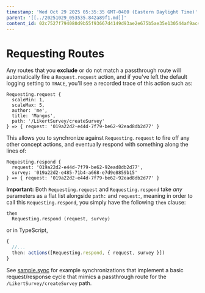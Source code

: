 ```yaml
---
timestamp: 'Wed Oct 29 2025 05:35:35 GMT-0400 (Eastern Daylight Time)'
parent: '[[../20251029_053535.842a89f1.md]]'
content_id: 02c7527f794080d9b55f93667d4149d93ae2e675b5ae35e130544af9ac4f01b9
---
```


# Requesting Routes

Any routes that you **exclude** or do not match a passthrough route will automatically fire a `Request.request` action, and if you've left the default logging setting to `TRACE`, you'll see a recorded trace of this action such as:

```
Requesting.request {
  scaleMin: 1,
  scaleMax: 5,
  author: 'me',
  title: 'Mangos',
  path: '/LikertSurvey/createSurvey'
} => { request: '019a22d2-e44d-7f79-be62-92ead8db2d77' }
```

This allows you to synchronize against `Requesting.request` to fire off any other concept actions, and eventually respond with something along the lines of:

```
Requesting.respond {
  request: '019a22d2-e44d-7f79-be62-92ead8db2d77',
  survey: '019a22d2-e485-71b4-a668-e7d9e8859b15'
} => { request: '019a22d2-e44d-7f79-be62-92ead8db2d77' }
```

**Important:** Both `Requesting.request` and `Requesting.respond` take *any* parameters as a flat list alongside `path:` and `request:`, meaning in order to call this `Requesting.respond`, you simply have the following `then` clause:

```sync
then
  Requesting.respond (request, survey)
```

or in TypeScript,

```typescript
{
  //...
  then: actions([Requesting.respond, { request, survey }])
}
```

See [sample.sync](src/syncs/sample.sync.ts) for example synchronizations that implement a basic request/response cycle that mimics a passthrough route for the `/LikertSurvey/createSurvey` path.
